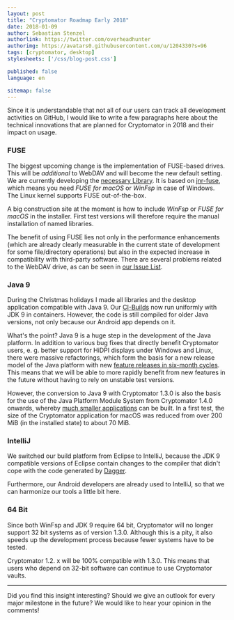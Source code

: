 ```yaml
---
layout: post
title: "Cryptomator Roadmap Early 2018"
date: 2018-01-09
author: Sebastian Stenzel
authorlink: https://twitter.com/overheadhunter
authorimg: https://avatars0.githubusercontent.com/u/1204330?s=96
tags: [cryptomator, desktop]
stylesheets: ['/css/blog-post.css']

published: false
language: en

sitemap: false
---
```

Since it is understandable that not all of our users can track all development activities on GitHub, I would like to write a few paragraphs here about the technical innovations that are planned for Cryptomator in 2018 and their impact on usage.

### FUSE
The biggest upcoming change is the implementation of FUSE-based drives. This will be _additional_ to WebDAV and will become the new default setting. We are currently developing the [necessary Library](https://github.com/cryptomator/fuse-nio-adapter). It is based on [jnr-fuse](https://github.com/SerCeMan/jnr-fuse), which means you need _FUSE for macOS_ or _WinFsp_ in case of Windows. The Linux kernel supports FUSE out-of-the-box.

A big construction site at the moment is how to include _WinFsp_ or _FUSE for macOS_ in the installer. First test versions will therefore require the manual installation of named libraries.

The benefit of using FUSE lies not only in the performance enhancements (which are already clearly measurable in the current state of development for some file/directory operations) but also in the expected increase in compatibility with third-party software. There are several problems related to the WebDAV drive, as can be seen in [our Issue List](https://github.com/cryptomator/cryptomator/issues?q=is%3Aopen+is%3Aissue+label%3Amisc%3Awebdav).

### Java 9
During the Christmas holidays I made all libraries and the desktop application compatible with Java 9. Our [CI-Builds](https://travis-ci.org/cryptomator/) now run uniformly with JDK 9 in containers. However, the code is still compiled for older Java versions, not only because our Android app depends on it.

What's the point? Java 9 is a huge step in the development of the Java platform. In addition to various bug fixes that directly benefit Cryptomator users, e. g. better support for HiDPI displays under Windows and Linux, there were massive refactorings, which form the basis for a new release model of the Java platform with new [feature releases in six-month cycles](https://blogs.oracle.com/java-platform-group/faster-and-easier-use-and-redistribution-of-java-se). This means that we will be able to more rapidly benefit from new features in the future without having to rely on unstable test versions.

However, the conversion to Java 9 with Cryptomator 1.3.0 is also the basis for the use of the Java Platform Module System from Cryptomator 1.4.0 onwards, whereby [much smaller applications](http://openjdk.java.net/jeps/275) can be built. In a first test, the size of the Cryptomator application for macOS was reduced from over 200 MiB (in the installed state) to about 70 MiB.

### IntelliJ
We switched our build platform from Eclipse to IntelliJ, because the JDK 9 compatible versions of Eclipse contain changes to the compiler that didn't cope with the code generated by [Dagger](https://github.com/google/dagger/issues/949).

Furthermore, our Android developers are already used to IntelliJ, so that we can harmonize our tools a little bit here.

### 64 Bit
Since both WinFsp and JDK 9 require 64 bit, Cryptomator will no longer support 32 bit systems as of version 1.3.0. Although this is a pity, it also speeds up the development process because fewer systems have to be tested.

Cryptomator 1.2. x will be 100% compatible with 1.3.0. This means that users who depend on 32-bit software can continue to use Cryptomator vaults.

---

Did you find this insight interesting? Should we give an outlook for every major milestone in the future? We would like to hear your opinion in the comments!
